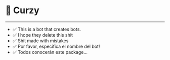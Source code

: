 # 🥤 Curzy
---
- ✅ This is a bot that creates bots.
- ✅ I hope they delete this shit
- ✅ Shit made with mistakes
- ✅ Por favor, especifica el nombre del bot!
- ✅ Todos conocerán este package...
